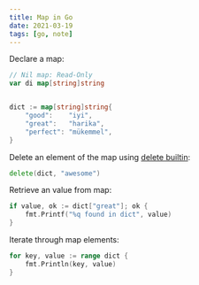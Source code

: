 ```yaml
---
title: Map in Go
date: 2021-03-19
tags: [go, note]
---
```


Declare a map:

```go
// Nil map: Read-Only
var di map[string]string


dict := map[string]string{
	"good":    "iyi",
	"great":   "harika",
	"perfect": "mükemmel",
}
```

Delete an element of the map using [delete builtin](https://golang.org/pkg/builtin/#delete):

```go
delete(dict, "awesome")
```

Retrieve an value from map:

```go
if value, ok := dict["great"]; ok {
    fmt.Printf("%q found in dict", value)
}
```

Iterate through map elements:

```go
for key, value := range dict {
    fmt.Println(key, value)
}
```
